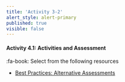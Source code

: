 ```yaml
---
title: 'Activity 3-2'
alert_style: alert-primary
published: true
visible: false
---
```


#### Activity 4.1: Activities and Assessment

:fa-book: Select from the following resources


- [Best Practices: Alternative Assessments](https://www.ryerson.ca/content/dam/learning-teaching/teaching-resources/assessment/alternative-assessments.pdf)
